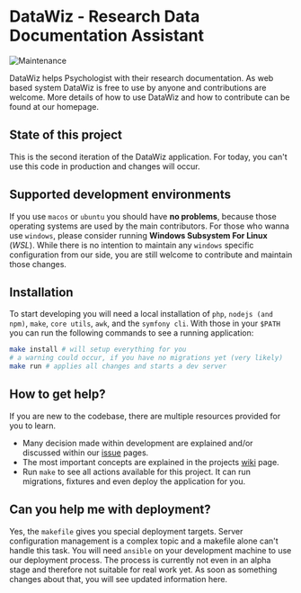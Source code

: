 # DataWiz - Research Data Documentation Assistant
![Maintenance](https://img.shields.io/maintenance/yes/2020)


DataWiz helps Psychologist with their research documentation. 
As web based system DataWiz is free to use by anyone and contributions are welcome.
More details of how to use DataWiz and how to contribute can be found at our homepage.

## State of this project

This is the second iteration of the DataWiz application.
For today, you can't use this code in production and changes will occur.

## Supported development environments

If you use `macos` or `ubuntu` you should have __no problems__, 
because those operating systems are used by the main contributors.
For those who wanna use `windows`, please consider running __Windows Subsystem For Linux__ (_WSL_).
While there is no intention to maintain any `windows` specific configuration from our side, 
you are still welcome to contribute and maintain those changes.

## Installation

To start developing you will need a local installation of `php`, `nodejs (and npm)`, `make`, `core utils`, `awk`, and the `symfony cli`.
With those in your `$PATH` you can run the following commands to see a running application:

```sh
make install # will setup everything for you
# a warning could occur, if you have no migrations yet (very likely)
make run # applies all changes and starts a dev server

```

## How to get help?

If you are new to the codebase, there are multiple resources provided for you to learn.

- Many decision made within development are explained and/or discussed within our [issue](https://github.com/leibniz-psychology/datawiz2/issues) pages.
- The most important concepts are explained in the projects [wiki](https://github.com/leibniz-psychology/datawiz2/wiki) page.
- Run `make` to see all actions available for this project. It can run migrations, fixtures and even deploy the application for you.

## Can you help me with deployment?

Yes, the `makefile` gives you special deployment targets.
Server configuration management is a complex topic and a makefile alone can't handle this task.
You will need `ansible` on your development machine to use our deployment process.
The process is currently not even in an alpha stage and therefore not suitable for real work yet.
As soon as something changes about that, you will see updated information here.

